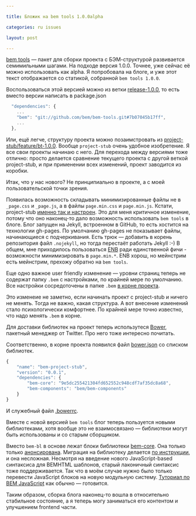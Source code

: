 ```yaml
---

title: Бложик на bem tools 1.0.0alpha

categories: ru issues

layout: post

---
```

[bem tools](http://bem.info/tools/bem/) &mdash; пакет для сборки проекта с
БЭМ-структурой развивается семимильными шагами. На подходе версия 1.0.0. Точнее,
уже сейчас её можно использовать как alpha. Я попробовала на блоге, и уже этот
текст отображается со статикой, собранной `bem tools 1.0.0`.<excerpt/>

Воспользоваться этой версией можно из ветки
[release-1.0.0](https://github.com/bem/bem-tools/tree/release-1.0.0), то есть
вместо версии написать в package.json

```js
  "dependencies": {
    ...
    "bem": "git://github.com/bem/bem-tools.git#7b07045b17ff",
    ...
  },
```

Или, ещё легче, структуру проекта можно позаимстровать из
[project-stub/feature/bt-1.0.0](https://github.com/bem/project-stub/tree/feature/bt-1.0.0).
 Вообще `project-stub` очень удобное изобретение. Я все свои проекты начинаю с
 него. Для перехода между версиями тоже отлично: просто делается сравнение
 текущего проекта с другой веткой project-stub, и при применении всех изменений,
 проект заводится из коробки.

Итак, что у нас нового? Не принципиально в проекте, а с моей пользовательской
точки зрения.

Появилась возможность складывать минимизированные файлы не в
`_page.css` и `_page.js`, а в файлы `page.min.css` и `page.min.js`. Кстати,
project-stub [именно так и
настроен](https://github.com/bem/project-stub/blob/142e92c58e2ecf0ea3b658f71c203fee214df8d1/.bem/make.js#L34).
Это для меня критичное изменение, потому что оно наконец-то дало возможность
использовать `bem tools` в блоге. Блог запущен на Jekyll, встроенном в GitHub,
то есть хостится на технологии gh-pages. По умолчанию gh-pages не показывает
файлы, начинающиеся с подчеркивания. Есть трюк — добавить в корень репозитория
файл `.nojekyll`, но тогда перестаёт работать Jekyll :-) В общем, мне
приходилось пользоваться [ENB](https://github.com/enb-make/enb) ради единственной 
фичи - возможности минимизировать в `page.min.*`. ENB хорош, но мейнстрим есть
мейнстрим, прехожу обратно на `bem tools`.

Еще одно важное user friendly изменение &mdash; уровни страниц теперь не содержат
папку `.bem` с настройками, по крайней мере по умолчанию. Все настройки
сосредоточены в папке `.bem` [в корне
проекта](https://github.com/bem/project-stub/tree/5231f6a2de35dabfd2017574673e40a2a36ed435/.bem).

Это изменеие не заметно, если начинать проект с project-stub и ничего не
менять. Тогда не важно, какая структура. А вот внесение изменений стало
психологически комфортнее. По крайней мере точно известно, что надо менять
`.bem` в корне.

Для доставки библиотек на проект теперь использутеся
[Bower](https://github.com/bower/bower), пакетный менеджер от Twitter. Про него
тоже интересно почитать.

Соответственно, в корне проекта появился файл
[bower.json](https://github.com/bem/project-stub/blob/5231f6a2de35dabfd2017574673e40a2a36ed435/bower.json)
со списком библиотек.

```js
{
    "name": "bem-project-stub",
    "version": "0.0.1",
    "dependencies": {
        "bem-core": "9e5dc255421304fd652552c948cdf7af35dc8a68",
        "bem-components": "bem/bem-components"
    }
}
```

И служебный файл [.bowerrc](https://github.com/bem/project-stub/blob/5231f6a2de35dabfd2017574673e40a2a36ed435/.bowerrc).

Вместе с новой версией `bem tools` блог теперь пользуется новыми библиотеками,
хотя вообще это не взаимосвязано &mdash; библиотеки могут быть использованы и со старым
сборщиком.

Вместо `bem-bl` в основе лежат блоки библиотеки [bem-core](https://github.com/bem/bem-core/tree/v1).
Она только только [анонсирована](http://clubs.ya.ru/bem/replies.xml?item_no=4301).
Миграция на библиотеку делается [по инструкции](https://github.com/bem/bem-core/blob/v1/MIGRATION.ru.md),
и она несложная. Несмотря на введение нового JavaScript-based синтаксиса для
BEMHTML шаблонов, старый лаконичный синтаксис тоже поддерживается. Так что в моём
случае нужно было только перевести JavaScript блоков на новую модульную систему.
[Туториал по BEM JavaScript](https://github.com/varya/bem-js-tutorial) как обычно
&mdash; готовится.

Таким образом, сборка блога наконец-то вошла в относительно стабильное состояние,
а я теперь могу заниматься его контентом и улучшением frontend части.

